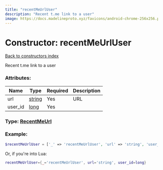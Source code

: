 ```yaml
---
title: "recentMeUrlUser"
description: "Recent t.me link to a user"
image: https://docs.madelineproto.xyz/favicons/android-chrome-256x256.png
---
```

# Constructor: recentMeUrlUser  
[Back to constructors index](index.md)



Recent t.me link to a user

### Attributes:

| Name     |    Type       | Required | Description |
|----------|---------------|----------|-------------|
|url|[string](../types/string.md) | Yes|URL|
|user\_id|[long](../types/long.md) | Yes|



### Type: [RecentMeUrl](../types/RecentMeUrl.md)


### Example:

```php
$recentMeUrlUser = ['_' => 'recentMeUrlUser', 'url' => 'string', 'user_id' => long];
```  


Or, if you're into Lua:

```lua
recentMeUrlUser={_='recentMeUrlUser', url='string', user_id=long}

```


